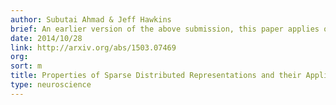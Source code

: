 ```yaml
---
author: Subutai Ahmad & Jeff Hawkins
brief: An earlier version of the above submission, this paper applies our mathematical model of sparse representations to practical HTM systems.
date: 2014/10/28
link: http://arxiv.org/abs/1503.07469
org:
sort: m
title: Properties of Sparse Distributed Representations and their Application To Hierarchical Temporal Memory
type: neuroscience
---
```

